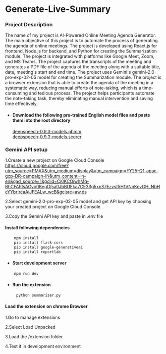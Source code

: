 # Generate-Live-Summary
### Project Description 
The name of my project is AI-Powered Online Meeting Agenda Generator. The main objective of this project is to automate the process of generating the agenda of online meetings. The project is developed using React.js for frontend, Node.js for backend, and Python for creating the Summarization module. The project is integrated with platforms like Google Meet, Zoom, and MS Teams. The project captures the transcripts of the meeting and generates a PDF file of the agenda of the meeting along with a suitable title, date, meeting's start and end time. The project uses Gemini's gemini-2.0-pro-exp-02-05 model for creating the Summarization module. The project is a browser extension that is able to create the agenda of the meeting in a systematic way, reducing manual efforts of note-taking, which is a time-consuming and tedious process. The project helps participants automate the note-taking task, thereby eliminating manual intervention and saving time effectively.

- #### Download the following pre-trained English model files and paste them into the root directory <br />
     [deepspeech-0.9.3-models.pbmm](https://github.com/mozilla/DeepSpeech/releases/download/v0.9.3/deepspeech-0.9.3-models.pbmm)</br>
     [deepspeech-0.9.3-models.scorer](https://github.com/mozilla/DeepSpeech/releases/download/v0.9.3/deepspeech-0.9.3-models.scorer) 

### Gemini API setup
1.Create a new project on Google Cloud Console https://cloud.google.com/free?utm_source=PMAX&utm_medium=display&utm_campaign=FY25-Q1-apac-gcp-DR-campaign-IN&utm_content=in-en&gad_source=1&gclid=Cj0KCQjwhMq-BhCFARIsAGvo0KegOj5a0JbBUFka7CE33g5xnS7Ezvsf5H1VNnKevGHLNbHcYYbrIrcaAiJFEALw_wcB&gclsrc=aw.ds

2.Select gemini-2.0-pro-exp-02-05 model and get API key by choosing your created project on Google Cloud Console.

3.Copy the Gemini API key and paste in .env file

#### Install following dependencies 

 ```bash
     npm install
     pip install flask-cors
     pip install google-generativeai
     pip install reportlab
 ```

- #### Start development server

 ```bash
     npm run dev
 ```
- #### Run the extension
```bash
     python summarizer.py
 ```
#### Load the extension on chrome Browser
1.Go to manage extensions

2.Select Load Unpacked

3.Load the /extension folder

4.Test it in development environment
